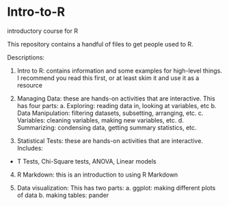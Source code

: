 # Intro-to-R
introductory course for R 

This repository contains a handful of files to get people used to R.

Descriptions:

1. Intro to R: contains information and some examples for high-level things. I recommend you read this first, or at least skim it and use it as a resource

2. Managing Data: these are hands-on activities that are interactive. This has four parts:
  a. Exploring: reading data in, looking at variables, etc
  b. Data Manipulation: filtering datasets, subsetting, arranging, etc.
  c. Variables: cleaning variables, making new variables, etc. 
  d. Summarizing: condensing data, getting summary statistics, etc. 

3. Statistical Tests: these are hands-on activities that are interactive. Includes:
  - T Tests, Chi-Square tests, ANOVA, Linear models
  
4. R Markdown: this is an introduction to using R Markdown

5. Data visualization: This has two parts:
  a. ggplot: making different plots of data
  b. making tables: pander

